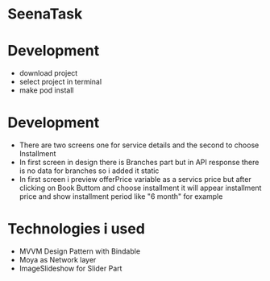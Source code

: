 # SeenaTask

# Development 
- download project
- select project in terminal
- make pod install

# Development 
 - There are two screens one for service details and the second to choose Installment
 - In first screen in design there is Branches part but in API response there is no data for branches so i added it static 
 - In first screen i preview offerPrice variable as a servics price but after clicking on Book Buttom and choose installment it will appear installment price and show installment period like "6 month" for example

# Technologies i used 
- MVVM Design Pattern with Bindable
- Moya as Network layer
- ImageSlideshow for Slider Part

